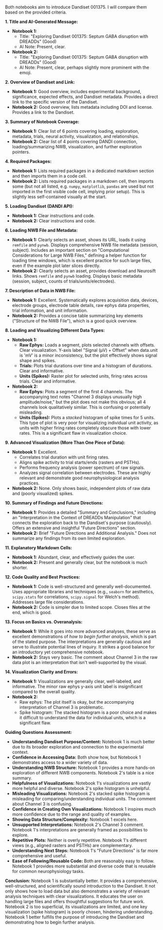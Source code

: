 Both notebooks aim to introduce Dandiset 001375. I will compare them based on the provided criteria.

**1. Title and AI-Generated Message:**
*   **Notebook 1:**
    *   Title: "Exploring Dandiset 001375: Septum GABA disruption with DREADDs" (Good)
    *   AI Note: Present, clear.
*   **Notebook 2:**
    *   Title: "Exploring Dandiset 001375: Septum GABA disruption with DREADDs" (Good)
    *   AI Note: Present, clear, perhaps slightly more prominent with the emoji.

**2. Overview of Dandiset and Link:**
*   **Notebook 1:** Good overview, includes experimental background, significance, expected effects, and Dandiset metadata. Provides a direct link to the specific version of the Dandiset.
*   **Notebook 2:** Good overview, lists metadata including DOI and license. Provides a link to the Dandiset.

**3. Summary of Notebook Coverage:**
*   **Notebook 1:** Clear list of 6 points covering loading, exploration, metadata, trials, neural activity, visualization, and relationships.
*   **Notebook 2:** Clear list of 4 points covering DANDI connection, loading/summarizing NWB, visualization, and further exploration pointers.

**4. Required Packages:**
*   **Notebook 1:** Lists required packages in a dedicated markdown section and then imports them in a code cell.
*   **Notebook 2:** Lists required packages in a markdown cell, then imports some (but not all listed, e.g. `numpy`, `matplotlib`, `pandas` are used but not imported in the first visible code cell, implying prior setup). This is slightly less self-contained visually at the start.

**5. Loading Dandiset (DANDI API):**
*   **Notebook 1:** Clear instructions and code.
*   **Notebook 2:** Clear instructions and code.

**6. Loading NWB File and Metadata:**
*   **Notebook 1:** Clearly selects an asset, shows its URL, loads it using `remfile` and `pynwb`. Displays comprehensive NWB file metadata (session, subject). Includes an important section on "Computational Considerations for Large NWB Files," defining a helper function for loading time windows, which is excellent practice for such large files, even if the example plot later slices directly.
*   **Notebook 2:** Clearly selects an asset, provides download and Neurosift links. Shows `remfile` and `pynwb` loading. Displays basic metadata (session, subject, counts of trials/units/electrodes).

**7. Description of Data in NWB File:**
*   **Notebook 1:** Excellent. Systematically explores acquisition data, devices, electrode groups, electrode table details, raw ephys data properties, trial information, and unit information.
*   **Notebook 2:** Provides a concise table summarizing key elements ("Structure of the NWB File"), which is a good quick overview.

**8. Loading and Visualizing Different Data Types:**
*   **Notebook 1:**
    *   **Raw Ephys:** Loads a segment, plots selected channels with offsets. Clear visualization. Y-axis label "Signal (µV) + Offset" when data.unit is 'mV' is a minor inconsistency, but the plot effectively shows signal shape and spikes.
    *   **Trials:** Plots trial durations over time and a histogram of durations. Clear and informative.
    *   **Units (Spikes):** Raster plot for selected units, firing rates across trials. Clear and informative.
*   **Notebook 2:**
    *   **Raw Ephys:** Plots a segment of the first 4 channels. The accompanying text notes "Channel 3 displays unusually high amplitude/noise," but the plot does not make this obvious; all 4 channels look qualitatively similar. This is confusing or potentially misleading.
    *   **Units (Spikes):** Plots a *stacked* histogram of spike times for 5 units. This type of plot is very poor for visualizing individual unit activity, as units with higher firing rates completely obscure those with lower rates. This is a significant flaw in visualization choice.

**9. Advanced Visualization (More Than One Piece of Data):**
*   **Notebook 1:** Excellent.
    *   Correlates trial duration with unit firing rates.
    *   Aligns spike activity to trial starts/ends (rasters and PSTHs).
    *   Performs frequency analysis (power spectrum) of raw signals.
    *   Analyzes signal correlation between electrodes.
    These are highly relevant and demonstrate good neurophysiological analysis practices.
*   **Notebook 2:** None. Only shows basic, independent plots of raw data and (poorly visualized) spikes.

**10. Summary of Findings and Future Directions:**
*   **Notebook 1:** Provides a detailed "Summary and Conclusions," including an "Interpretation in the Context of DREADDs Manipulation" that connects the exploration back to the Dandiset's purpose (cautiously). Offers an extensive and insightful "Future Directions" section.
*   **Notebook 2:** Brief "Future Directions and Additional Analysis." Does not summarize any findings from its own limited exploration.

**11. Explanatory Markdown Cells:**
*   **Notebook 1:** Abundant, clear, and effectively guides the user.
*   **Notebook 2:** Present and generally clear, but the notebook is much shorter.

**12. Code Quality and Best Practices:**
*   **Notebook 1:** Code is well-structured and generally well-documented. Uses appropriate libraries and techniques (e.g., `seaborn` for aesthetics, `scipy.stats` for correlations, `scipy.signal` for Welch's method). Addresses large file considerations.
*   **Notebook 2:** Code is simpler due to limited scope. Closes files at the end, which is good.

**13. Focus on Basics vs. Overanalysis:**
*   **Notebook 1:** While it goes into more advanced analyses, these serve as excellent demonstrations of *how to begin further analysis*, which is part of the stated purpose. The interpretations are generally cautious and serve to illustrate potential lines of inquiry. It strikes a good balance for an introductory yet comprehensive notebook.
*   **Notebook 2:** Stays very basic. The comment about Channel 3 in the raw data plot is an interpretation that isn't well-supported by the visual.

**14. Visualization Clarity and Errors:**
*   **Notebook 1:** Visualizations are generally clear, well-labeled, and informative. The minor raw ephys y-axis unit label is insignificant compared to the overall quality.
*   **Notebook 2:**
    *   Raw ephys: The plot itself is okay, but the accompanying interpretation of Channel 3 is problematic.
    *   Spike histogram: The stacked histogram is a poor choice and makes it difficult to understand the data for individual units, which is a significant flaw.

**Guiding Questions Assessment:**

*   **Understanding Dandiset Purpose/Content:** Notebook 1 is much better due to its broader exploration and connection to the experimental context.
*   **Confidence in Accessing Data:** Both show how, but Notebook 1 demonstrates access to a wider variety of data.
*   **Understanding NWB Structure:** Notebook 1 provides a more hands-on exploration of different NWB components. Notebook 2's table is a nice summary.
*   **Helpfulness of Visualizations:** Notebook 1's visualizations are vastly more helpful and diverse. Notebook 2's spike histogram is unhelpful.
*   **Misleading Visualizations:** Notebook 2's stacked spike histogram is misleading for comparing/understanding individual units. The comment about Channel 3 is confusing.
*   **Confidence in Creating Own Visualizations:** Notebook 1 inspires much more confidence due to the range and quality of examples.
*   **Showing Data Structure/Complexity:** Notebook 1 excels here.
*   **Unsupported Interpretations:** Notebook 2's Channel 3 comment. Notebook 1's interpretations are generally framed as possibilities to explore.
*   **Repetitive Plots:** Neither is overly repetitive. Notebook 1's different views (e.g., aligned rasters and PSTHs) are complementary.
*   **Understanding Next Steps:** Notebook 1's "Future Directions" is far more comprehensive and useful.
*   **Ease of Following/Reusable Code:** Both are reasonably easy to follow. Notebook 1 provides more substantial and diverse code that is reusable for common neurophysiology tasks.

**Conclusion:**
Notebook 1 is substantially better. It provides a comprehensive, well-structured, and scientifically sound introduction to the Dandiset. It not only shows how to load data but also demonstrates a variety of relevant analysis techniques with clear visualizations. It educates the user on handling large files and offers thoughtful suggestions for future work. Notebook 2 is too superficial, its visualizations are limited, and one key visualization (spike histogram) is poorly chosen, hindering understanding. Notebook 1 better fulfills the purpose of introducing the Dandiset and demonstrating how to begin further analysis.